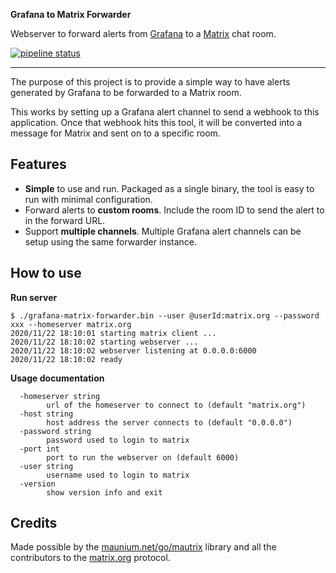 **Grafana to Matrix Forwarder**

Webserver to forward alerts from [Grafana](https://grafana.com) to a [Matrix](https://matrix.org) chat room.

 [![pipeline status](https://gitlab.com/hectorjsmith/grafana-matrix-forwarder/badges/main/pipeline.svg)](https://gitlab.com/hectorjsmith/grafana-matrix-forwarder/-/commits/main)

---

The purpose of this project is to provide a simple way to have alerts generated by Grafana to be forwarded to a Matrix room.

This works by setting up a Grafana alert channel to send a webhook to this application.
Once that webhook hits this tool, it will be converted into a message for Matrix and sent on to a specific room.

## Features

  * **Simple** to use and run. Packaged as a single binary, the tool is easy to run with minimal configuration.
  * Forward alerts to **custom rooms**. Include the room ID to send the alert to in the forward URL.
  * Support **multiple channels**. Multiple Grafana alert channels can be setup using the same forwarder instance. 
 
 ## How to use

**Run server**

```
$ ./grafana-matrix-forwarder.bin --user @userId:matrix.org --password xxx --homeserver matrix.org
2020/11/22 18:10:01 starting matrix client ...
2020/11/22 18:10:02 starting webserver ...
2020/11/22 18:10:02 webserver listening at 0.0.0.0:6000
2020/11/22 18:10:02 ready
```

**Usage documentation**

```
  -homeserver string
        url of the homeserver to connect to (default "matrix.org")
  -host string
        host address the server connects to (default "0.0.0.0")
  -password string
        password used to login to matrix
  -port int
        port to run the webserver on (default 6000)
  -user string
        username used to login to matrix
  -version
        show version info and exit

``` 

## Credits

Made possible by the [maunium.net/go/mautrix](https://maunium.net/go/mautrix/) library and all the contributors to the [matrix.org](https://matrix.org) protocol.
